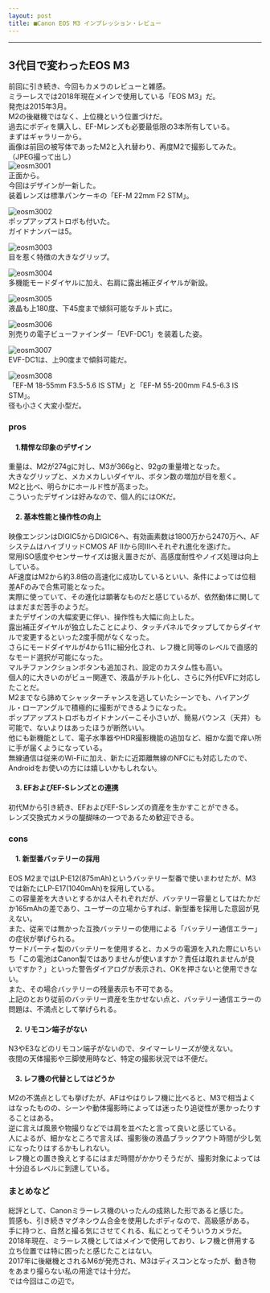 ```yaml
---
layout: post
title: ■Canon EOS M3 インプレッション・レビュー
---
```

---

## **3代目で変わったEOS M3**
前回に引き続き、今回もカメラのレビューと雑感。  
ミラーレスでは2018年現在メインで使用している「EOS M3」だ。  
発売は2015年3月。  
M2の後継機ではなく、上位機という位置づけだ。  
過去にボディを購入し、EF-Mレンズも必要最低限の3本所有している。  
まずはギャラリーから。  
画像は前回の被写体であったM2と入れ替わり、再度M2で撮影してみた。  
（JPEG撮って出し）  
![eosm3001](https://beni2nd.github.io/images/eosm3001.jpg)  
正面から。  
今回はデザインが一新した。  
装着レンズは標準パンケーキの「EF-M 22mm F2 STM」。  

![eosm3002](https://beni2nd.github.io/images/eosm3002.jpg)  
ポップアップストロボも付いた。  
ガイドナンバーは5。  

![eosm3003](https://beni2nd.github.io/images/eosm3003.jpg)  
目を惹く特徴の大きなグリップ。  

![eosm3004](https://beni2nd.github.io/images/eosm3004.jpg)  
多機能モードダイヤルに加え、右肩に露出補正ダイヤルが新設。  

![eosm3005](https://beni2nd.github.io/images/eosm3005.jpg)  
液晶も上180度、下45度まで傾斜可能なチルト式に。  

![eosm3006](https://beni2nd.github.io/images/eosm3006.jpg)  
別売りの電子ビューファインダー「EVF-DC1」を装着した姿。  

![eosm3007](https://beni2nd.github.io/images/eosm3007.jpg)  
EVF-DC1は、上90度まで傾斜可能だ。  

![eosm3008](https://beni2nd.github.io/images/eosm3008.jpg)  
「EF-M 18-55mm F3.5-5.6 IS STM」と「EF-M 55-200mm F4.5-6.3 IS STM」。  
径も小さく大変小型だ。  

### **pros**

#### 　1.精悍な印象のデザイン
重量は、M2が274gに対し、M3が366gと、92gの重量増となった。  
大きなグリップと、メカメカしいダイヤル、ボタン数の増加が目を惹く。  
M2と比べ、明らかにホールド性が高まった。  
こういったデザインは好みなので、個人的にはOKだ。  

#### 　2. 基本性能と操作性の向上
映像エンジンはDIGIC5からDIGIC6へ、有効画素数は1800万から2470万へ、AFシステムはハイブリッドCMOS AF IIから同IIIへそれぞれ進化を遂げた。  
常用ISO感度やセンサーサイズは据え置きだが、高感度耐性やノイズ処理は向上している。  
AF速度はM2から約3.8倍の高速化に成功しているといい、条件によっては位相差AFのみで合焦可能となった。  
実際に使っていて、その進化は顕著なものだと感じているが、依然動体に関してはまだまだ苦手のようだ。  
またデザインの大幅変更に伴い、操作性も大幅に向上した。  
露出補正ダイヤルが独立したことにより、タッチパネルでタップしてからダイヤルで変更するといった2度手間がなくなった。  
さらにモードダイヤルが4から11に細分化され、レフ機と同等のレベルで直感的なモード選択が可能になった。  
マルチファンクションボタンも追加され、設定のカスタム性も高い。  
個人的に大きいのがビュー関連で、液晶がチルト化し、さらに外付EVFに対応したことだ。  
M2までなら諦めてシャッターチャンスを逃していたシーンでも、ハイアングル・ローアングルで積極的に撮影ができるようになった。  
ポップアップストロボもガイドナンバーこそ小さいが、簡易バウンス（天井）も可能で、ないよりはあったほうが断然いい。  
他にも新機能として、電子水準器やHDR撮影機能の追加など、細かな面で痒い所に手が届くようになっている。  
無線通信は従来のWi-Fiに加え、新たに近距離無線のNFCにも対応したので、Androidをお使いの方には嬉しいかもしれない。  

#### 　3. EFおよびEF-Sレンズとの連携
初代Mから引き続き、EFおよびEF-Sレンズの資産を生かすことができる。  
レンズ交換式カメラの醍醐味の一つであるため歓迎できる。  


### **cons**

#### 　1. 新型番バッテリーの採用
EOS M2まではLP-E12(875mAh)というバッテリー型番で使いまわせたが、M3では新たにLP-E17(1040mAh)を採用している。  
この容量差を大きいとするかは人それぞれだが、バッテリー容量としてはたかだか165mAhの差であり、ユーザーの立場からすれば、新型番を採用した意図が見えない。  
また、従来では無かった互換バッテリーの使用による「バッテリー通信エラー」の症状が挙げられる。  
サードパーティ製のバッテリーを使用すると、カメラの電源を入れた際にいちいち「この電池はCanon製ではありませんが使いますか？責任は取れませんが良いですか？」といった警告ダイアログが表示され、OKを押さないと使用できない。  
また、その場合バッテリーの残量表示も不可である。  
上記のとおり従前のバッテリー資産を生かせない点と、バッテリー通信エラーの問題は、不満点として挙げられる。  

#### 　2. リモコン端子がない
N3やE3などのリモコン端子がないので、タイマーレリーズが使えない。  
夜間の天体撮影や三脚使用時など、特定の撮影状況では不便だ。  

#### 　3. レフ機の代替としてはどうか
M2の不満点としても挙げたが、AFはやはりレフ機に比べると、M3で相当よくはなったものの、シーンや動体撮影時によっては迷ったり追従性が悪かったりすることはある。  
逆に言えば風景や物撮りなどでは肩を並べたと言って良いと感じている。  
人によるが、細かなところで言えば、撮影後の液晶ブラックアウト時間が少し気になったりはするかもしれない。  
レフ機との置き換えとするにはまだ時間がかかりそうだが、撮影対象によっては十分迫るレベルに到達している。  


### **まとめなど**

総評として、Canonミラーレス機のいったんの成熟した形であると感じた。  
質感も、引き続きマグネシウム合金を使用したボディなので、高級感がある。  
手に持つと、自然と撮る気にさせてくれる、私にとってそういうカメラだ。  
2018年現在、ミラーレス機としてはメインで使用しており、レフ機と併用する立ち位置では特に困ったと感じたことはない。  
2017年に後継機とされるM6が発売され、M3はディスコンとなったが、動き物をあまり撮らない私の用途では十分だ。  
では今回はこの辺で。
